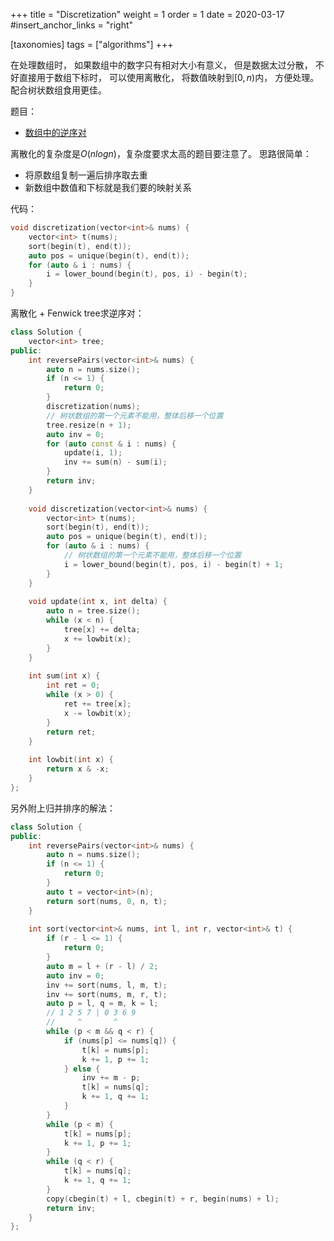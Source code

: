 +++
title = "Discretization"
weight = 1
order = 1
date = 2020-03-17
#insert_anchor_links = "right"

[taxonomies]
tags = ["algorithms"]
+++

在处理数组时，
如果数组中的数字只有相对大小有意义，
但是数据太过分散，
不好直接用于数组下标时，
可以使用离散化，
将数值映射到$[0, n)$内，
方便处理。
配合树状数组食用更佳。

题目：
- [数组中的逆序对](https://leetcode-cn.com/problems/shu-zu-zhong-de-ni-xu-dui-lcof/)

离散化的复杂度是$O(nlogn)$，复杂度要求太高的题目要注意了。
思路很简单：
- 将原数组复制一遍后排序取去重
- 新数组中数值和下标就是我们要的映射关系

代码：
```c++
void discretization(vector<int>& nums) {
    vector<int> t(nums);
    sort(begin(t), end(t));
    auto pos = unique(begin(t), end(t));
    for (auto & i : nums) {
        i = lower_bound(begin(t), pos, i) - begin(t);
    }
}
```

离散化 + Fenwick tree求逆序对：
```c++
class Solution {
    vector<int> tree;
public:
    int reversePairs(vector<int>& nums) {
        auto n = nums.size();
        if (n <= 1) {
            return 0;
        }
        discretization(nums);
        // 树状数组的第一个元素不能用，整体后移一个位置
        tree.resize(n + 1);
        auto inv = 0;
        for (auto const & i : nums) {
            update(i, 1);
            inv += sum(n) - sum(i);
        }
        return inv;
    }
    
    void discretization(vector<int>& nums) {
        vector<int> t(nums);
        sort(begin(t), end(t));
        auto pos = unique(begin(t), end(t));
        for (auto & i : nums) {
            // 树状数组的第一个元素不能用，整体后移一个位置
            i = lower_bound(begin(t), pos, i) - begin(t) + 1;
        }
    }
    
    void update(int x, int delta) {
        auto n = tree.size();
        while (x < n) {
            tree[x] += delta;
            x += lowbit(x);
        }
    }
    
    int sum(int x) {
        int ret = 0;
        while (x > 0) {
            ret += tree[x];
            x -= lowbit(x);
        }
        return ret;
    }
    
    int lowbit(int x) {
        return x & -x;
    }
};
```

另外附上归并排序的解法：
```c++
class Solution {
public:
    int reversePairs(vector<int>& nums) {
        auto n = nums.size();
        if (n <= 1) {
            return 0;
        }
        auto t = vector<int>(n);
        return sort(nums, 0, n, t);
    }
    
    int sort(vector<int>& nums, int l, int r, vector<int>& t) {
        if (r - l <= 1) {
            return 0;
        }
        auto m = l + (r - l) / 2;
        auto inv = 0;
        inv += sort(nums, l, m, t);
        inv += sort(nums, m, r, t);
        auto p = l, q = m, k = l;
        // 1 2 5 7 | 0 3 6 9 
        //     ^       ^
        while (p < m && q < r) {
            if (nums[p] <= nums[q]) {
                t[k] = nums[p];
                k += 1, p += 1;
            } else {
                inv += m - p;
                t[k] = nums[q];
                k += 1, q += 1;
            }
        }
        while (p < m) {
            t[k] = nums[p];
            k += 1, p += 1;
        }
        while (q < r) {
            t[k] = nums[q];
            k += 1, q += 1;
        }
        copy(cbegin(t) + l, cbegin(t) + r, begin(nums) + l);        
        return inv;
    } 
};
```
